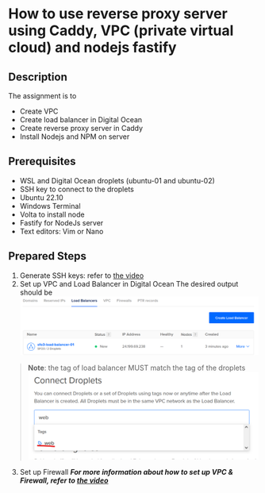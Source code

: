 # How to use reverse proxy server using Caddy, VPC (private virtual cloud) and nodejs fastify

## Description
The assignment is to
* Create VPC 
* Create load balancer in Digital Ocean
* Create reverse proxy server in Caddy
* Install Nodejs and NPM on server

## Prerequisites
* WSL and Digital Ocean droplets (ubuntu-01 and ubuntu-02)
* SSH key to connect to the droplets
* Ubuntu 22.10
* Windows Terminal 
* Volta to install node
* Fastify for NodeJs server
* Text editors: Vim or Nano

## Prepared Steps
1. Generate SSH keys: refer to [the video](https://vimeo.com/758870226/f75da348fc?embedded=true&source=vimeo_logo&owner=17609105)
2. Set up VPC and Load Balancer in Digital Ocean
  The desired output should be
  ![load balancer picture](/images/load-balancer-5.png)
  > **Note**: the tag of load balancer MUST match the tag of the droplets
  ![Tag of load balancer picture](/images/load-balancer-4.png)
3. Set up Firewall
***For more information about how to set up VPC & Firewall, refer to [the video](https://vimeo.com/775412708/4a219b37e7)***
                                         
